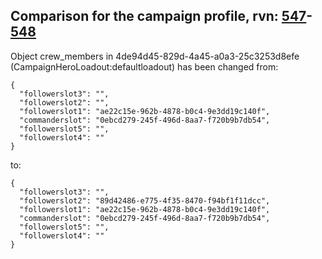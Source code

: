 ## Comparison for the campaign profile, rvn: [547](https://github.com/PRO100KatYT/FortniteProfileRevisions/tree/main/profiles/campaign/547%20campaign.json)-[548](https://github.com/PRO100KatYT/FortniteProfileRevisions/tree/main/profiles/campaign/548%20campaign.json)

Object crew_members in 4de94d45-829d-4a45-a0a3-25c3253d8efe (CampaignHeroLoadout:defaultloadout) has been changed from:

```
{
  "followerslot3": "",
  "followerslot2": "",
  "followerslot1": "ae22c15e-962b-4878-b0c4-9e3dd19c140f",
  "commanderslot": "0ebcd279-245f-496d-8aa7-f720b9b7db54",
  "followerslot5": "",
  "followerslot4": ""
}
```

to:

```
{
  "followerslot3": "",
  "followerslot2": "89d42486-e775-4f35-8470-f94bf1f11dcc",
  "followerslot1": "ae22c15e-962b-4878-b0c4-9e3dd19c140f",
  "commanderslot": "0ebcd279-245f-496d-8aa7-f720b9b7db54",
  "followerslot5": "",
  "followerslot4": ""
}
```

<br><br>

